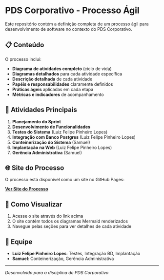 # PDS Corporativo - Processo Ágil

Este repositório contém a definição completa de um processo ágil para desenvolvimento de software no contexto do PDS Corporativo.

## 📋 Conteúdo

O processo inclui:

- **Diagrama de atividades completo** (ciclo de vida)
- **Diagramas detalhados** para cada atividade específica
- **Descrição detalhada** de cada atividade
- **Papéis e responsabilidades** claramente definidos
- **Práticas ágeis** aplicadas em cada etapa
- **Métricas e indicadores** de acompanhamento

## 🎯 Atividades Principais

1. **Planejamento do Sprint**
2. **Desenvolvimento de Funcionalidades**
3. **Testes do Sistema** (Luiz Felipe Pinheiro Lopes)
4. **Integração com Banco Postgres** (Luiz Felipe Pinheiro Lopes)
5. **Conteinerização do Sistema** (Samuel)
6. **Implantação na Web** (Luiz Felipe Pinheiro Lopes)
7. **Gerência Administrativa** (Samuel)

## 🌐 Site do Processo

O processo está disponível como um site no GitHub Pages:

**[Ver Site do Processo](https://llopes05.github.io/pds-corporativo/)**

## 🚀 Como Visualizar

1. Acesse o site através do link acima
2. O site contém todos os diagramas Mermaid renderizados
3. Navegue pelas seções para ver detalhes de cada atividade

## 👥 Equipe

- **Luiz Felipe Pinheiro Lopes**: Testes, Integração BD, Implantação
- **Samuel**: Conteinerização, Gerência Administrativa

---

*Desenvolvido para a disciplina de PDS Corporativo*
